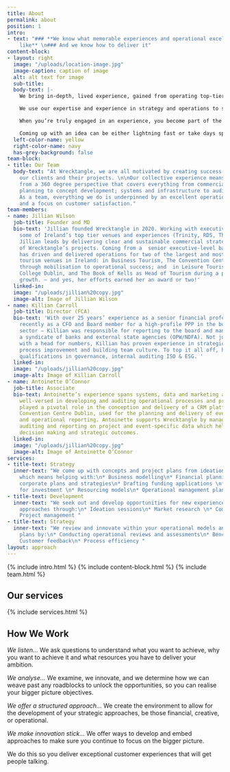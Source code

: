 ```yaml
---
title: About
permalink: about
position: 1
intro:
- text: "### **We know what memorable experiences and operational excellence looks
    like** \n### And we know how to deliver it"
content-block:
- layout: right
  image: "/uploads/location-image.jpg"
  image-caption: caption of image
  alt: alt text for image
  sub-title: 
  body-text: |-
    We bring in-depth, lived experience, gained from operating top-tier venues and attractions, that deliver ambitious commercial targets.

    We use our expertise and experience in strategy and operations to support you step by step. This might look like taking care of all the details, financial planning, market research and accreditation processes. Or developing a visitor experience from scratch.

    When you’re truly engaged in an experience, you become part of the story, and all the behind-the-scenes details are lost on us when we’re in the midst of it; but there are so many moving parts that go into creating a memorable, commercially successful experience.

    Coming up with an idea can be either lightning fast or take days spent in a meeting room with an empty whiteboard. To bring these ideas to life, we offer practical solutions, grounded in best practice, and centred on what you want to achieve.
  left-color-name: yellow
  right-color-name: navy
  has-grey-background: false
team-block:
- title: Our Team
  body-text: "At Wrecktangle, we are all motivated by creating success stories for
    our clients and their projects. \n\nOur collective experience means clients benefit
    from a 360 degree perspective that covers everything from commercial and strategic
    planning to concept development; systems and infrastructure to audit and review.
    As a team, everything we do is underpinned by an excellent operational approach
    and a focus on customer satisfaction."
team-members:
- name: Jillian Wilson
  job-title: Founder and MD
  bio-text: 'Jillian founded Wrecktangle in 2020. Working with executive teams in
    some of Ireland’s top tier venues and experiences (Trinity, RDS, Theatre of Light),
    Jillian leads by delivering clear and sustainable commercial strategies for all
    of Wrecktangle’s projects. Coming from a  senior executive-level background, Jillian
    has driven and delivered operations for two of the largest and most successful
    tourism venues in Ireland: in Business Tourism, The Convention Centre Dublin (CCD)
    through mobilisation to operational success; and  in Leisure Tourism, at Trinity
    College Dublin, and The Book of Kells as Head of Tourism during a period of exceptional
    growth. – and yes, her efforts earned her an award or two!'
  linked-in: 
  image: "/uploads/jillian%20copy.jpg"
  image-alt: Image of Jillian Wilson
- name: Killian Carroll
  job-title: Director (FCA)
  bio-text: 'With over 25 years’ experience as a senior financial professional – most
    recently as a CFO and Board member for a high-profile PPP in the business tourism
    sector – Killian was responsible for reporting to the board and managing the relationship  with
    a syndicate of banks and external state agencies (OPW/NDFA). Not just someone
    with a head for numbers, Killian has proven experience in strategic planning,
    process improvement and building team culture. To top it all off, he also holds
    qualifications in governance, internal auditing ISO & ESG. '
  linked-in: 
  image: "/uploads/jillian%20copy.jpg"
  image-alt: Image of Killian Carroll
- name: Antoinette O’Connor
  job-title: Associate
  bio-text: Antoinette’s experience spans systems, data and marketing and she  is
    well-versed in developing and auditing operational processes and procedures. She
    played a pivotal role in the conception and delivery of a CRM platform in the
    Convention Centre Dublin, used for the planning and delivery of events and financial
    and operational reporting. Antoinette supports Wrecktangle by managing, analysing,
    auditing and reporting on project and event-specific data which helps drive commercial
    decision making and strategic outcomes.
  linked-in: 
  image: "/uploads/jillian%20copy.jpg"
  image-alt: Image of Antoinette O’Connor
services:
- title-text: Strategy
  inner-text: "We come up with concepts and project plans from ideation to realisation,
    which means helping with:\n* Business modelling\n* Financial planning \n* Developing
    corporate plans and strategies\n* Drafting funding applications \n* Presentations
    for investment \n* Resourcing models\n* Operational management plans"
- title-text: Development
  inner-text: "We seek out and develop opportunities for new experiences or improved
    approaches through:\n* Ideation sessions\n* Market research \n* Commercial assessments\n*
    Project management "
- title-text: Strategy
  inner-text: "We review and innovate within your operational models and business
    plans by:\n* Conducting operational reviews and assessments\n* Benchmarking\n*
    Customer feedback\n* Process efficiency "
layout: approach
---
```


{% include intro.html %}
{% include content-block.html %}
{% include team.html %}
## Our services
{% include services.html %}

## How We Work
*We listen…*
We ask questions to understand what you want to achieve, why you want to achieve it and what resources you have to deliver your ambition.

*We analyse…*
​We examine, we innovate, and we determine how we can weave past any roadblocks to unlock the opportunities, so you can realise your bigger picture objectives.

*We offer a structured approach…*
We create the environment to allow for the development of your strategic approaches, be those financial, creative, or operational.

*We make innovation stick…*
We offer ways to develop and embed approaches to make sure you continue to focus on the bigger picture. 

We do this so you deliver exceptional customer experiences that will get people talking. 

